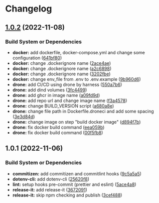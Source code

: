 # Changelog

## [1.0.2](https://github.com/bramanda48/nestjs-clean-code/compare/1.0.1...1.0.2) (2022-11-08)


### Build System or Dependencies

* **docker:** add dockerfile, docker-compose.yml and change some configuration ([641bf80](https://github.com/bramanda48/nestjs-clean-code/commit/641bf806a3c6765e267938645c61280cf592c7b3))
* **docker:** change .dockerignore name ([2ace4ae](https://github.com/bramanda48/nestjs-clean-code/commit/2ace4ae09dca18c75df900b9cda7d60b1a35fec1))
* **docker:** change .dockerignore name ([a2c6898](https://github.com/bramanda48/nestjs-clean-code/commit/a2c6898251d0ca4596be2127c6dd74b4f6a728e3))
* **docker:** change .dockerignore name ([3202fbe](https://github.com/bramanda48/nestjs-clean-code/commit/3202fbe6c904421fb0d7dad6bc309c3906775182))
* **docker:** change env_file from .env to .env.example ([9b960d6](https://github.com/bramanda48/nestjs-clean-code/commit/9b960d656b0231b65cf6aad58400432d132ccae0))
* **drone:** add CI/CD using drone by harness ([550a7b6](https://github.com/bramanda48/nestjs-clean-code/commit/550a7b6778f6638f3acce7db784211fa13182815))
* **drone:** add dind volumes ([3fc4499](https://github.com/bramanda48/nestjs-clean-code/commit/3fc44998f431ba1fe8ad74483306018b14540d64))
* **drone:** add ghcr in image name ([a09fd9d](https://github.com/bramanda48/nestjs-clean-code/commit/a09fd9d7316be93a8cdcd135fa6dd0b20b83c8ce))
* **drone:** add repo url and change image name ([f3a4578](https://github.com/bramanda48/nestjs-clean-code/commit/f3a457888812b6712db0f24b7060fce709391bcb))
* **drone:** change BUILD_VERSION script ([a680a8e](https://github.com/bramanda48/nestjs-clean-code/commit/a680a8e4f60af31b4f992ff976cd5dfce03a7a5a))
* **drone:** change file path in Dockerfile.droneci and add some spacing ([3e3d84d](https://github.com/bramanda48/nestjs-clean-code/commit/3e3d84d20a7331a6041675855fa4a51c4f48b5c7))
* **drone:** change image on step "build docker image" ([d894f7b](https://github.com/bramanda48/nestjs-clean-code/commit/d894f7b253dce610ddde8116e79668096a4ee7ea))
* **drone:** fix docker build command ([eea059b](https://github.com/bramanda48/nestjs-clean-code/commit/eea059b419cf8060ce419cc9075401ed0cbd678a))
* **drone:** fix docker build command ([00f5fb8](https://github.com/bramanda48/nestjs-clean-code/commit/00f5fb827ecd3b280b5854f45de91e1dd5e2e3d4))

## 1.0.1 (2022-11-06)


### Build System or Dependencies

* **commitizen:** add commitizen and commitlint hooks ([9c5a5a5](https://github.com/bramanda48/nestjs-clean-code/commit/9c5a5a59a1f23120088f4e4399e3a9e490220388))
* **dotenv-cli:** add dotenv-cli ([25620f8](https://github.com/bramanda48/nestjs-clean-code/commit/25620f8432ca781feeb644f57a085baf98a9c0da))
* **lint:** setup hooks pre-commit (prettier and eslint) ([5ace4a8](https://github.com/bramanda48/nestjs-clean-code/commit/5ace4a8522ff129af390033fdf5a9b47c37fd6de))
* **release-it:** add release-it ([3672091](https://github.com/bramanda48/nestjs-clean-code/commit/3672091fdf8ccc47700e380030120dada9891c77))
* **release-it:** skip npm checking and publish ([3cef488](https://github.com/bramanda48/nestjs-clean-code/commit/3cef488184e14dcd32a8a3ccdcf213387b39c51a))